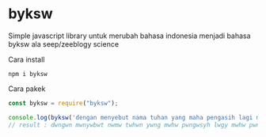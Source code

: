 # byksw
Simple javascript library untuk merubah bahasa indonesia menjadi bahasa byksw ala seep/zeeblogy science

Cara install
```
npm i byksw
```
Cara pakek
```javascript
const byksw = require("byksw");

console.log(byksw('dengan menyebut nama tuhan yang maha pengasih lagi maha penyayang'))
// result : dwngwn mwnywbwt nwmw twhwn ywng mwhw pwngwsyh lwgy mwhw pwnywywng
```
